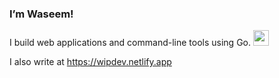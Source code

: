 ### I’m Waseem!

I build web applications and command-line tools using Go. <img src="https://www.tbray.org/ongoing/When/201x/2019/06/12/gopher.png" width="25" />

I also write at <https://wipdev.netlify.app>
